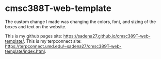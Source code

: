 # cmsc388T-web-template

The custom change I made was changing the colors, font, and sizing of the boxes and text on the website.

This is my github pages site: https://sadena27.github.io/cmsc389T-web-template/.
This is my terpconnect site: https://terpconnect.umd.edu/~sadena27/cmsc389T-web-template/index.html.
